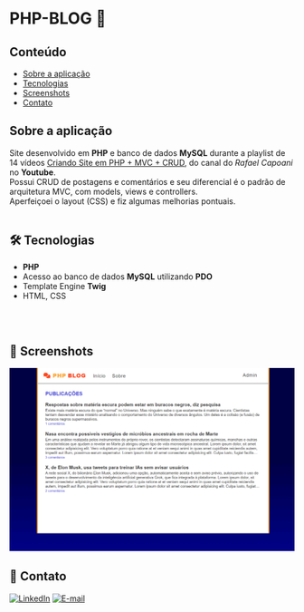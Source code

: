 # PHP-BLOG 💬


## Conteúdo
* [Sobre a aplicação](#sobre-a-aplicação)
* [Tecnologias](#hammer_and_wrench-tecnologias)
* [Screenshots](#camera_flash-screenshots)
* [Contato](#email-contato)



## Sobre a aplicação
Site desenvolvido em __PHP__ e banco de dados __MySQL__ durante a playlist de 14 vídeos [Criando Site em PHP + MVC + CRUD](https://www.youtube.com/playlist?list=PLgbAYUnxJ2NE6eM2xkOlpqJ5sl37bLyKx), do canal do _Rafael Capoani_ no __Youtube__.<br />
Possui CRUD de postagens e comentários e seu diferencial é o padrão de arquitetura MVC, com models, views e controllers.<br />
Aperfeiçoei o layout (CSS) e fiz algumas melhorias pontuais.
<br />
<br />

## :hammer_and_wrench: Tecnologias
* __PHP__
* Acesso ao banco de dados __MySQL__ utilizando __PDO__
* Template Engine __Twig__
* HTML, CSS
<br />
<br />

## :camera_flash: Screenshots
![](https://github.com/luiizsilverio/php-blog/blob/main/assets/php-blog.gif)
<br />


## :email: Contato

[![LinkedIn](https://img.shields.io/badge/LinkedIn-0077B5?style=for-the-badge&logo=linkedin&logoColor=white)](https://www.linkedin.com/in/luiz-s-de-oliveira-6b6067210)
[![E-mail](https://img.shields.io/badge/Gmail-D14836?style=for-the-badge&logo=gmail&logoColor=white)](mailto:luiiz.silverio@gmail.com)
